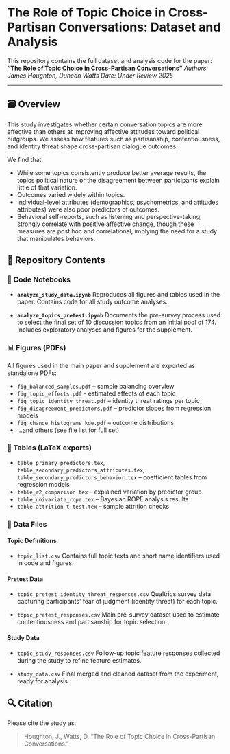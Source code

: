 # The Role of Topic Choice in Cross-Partisan Conversations: Dataset and Analysis

This repository contains the full dataset and analysis code for the paper:
**“The Role of Topic Choice in Cross-Partisan Conversations”**
_Authors: James Houghton, Duncan Watts_
_Date: Under Review 2025_

---

## 🗃️ Overview

This study investigates whether certain conversation topics are more effective than others at improving affective attitudes toward political outgroups. We assess how features such as partisanship, contentiousness, and identity threat shape cross-partisan dialogue outcomes.

We find that:

- While some topics consistently produce better average results, the topics political nature or the disagreement between participants explain little of that variation.
- Outcomes varied widely within topics.
- Individual-level attributes (demographics, psychometrics, and attitudes attributes) were also poor predictors of outcomes.
- Behavioral self-reports, such as listening and perspective-taking, strongly correlate with positive affective change, though these measures are post hoc and correlational, implying the need for a study that manipulates behaviors.

## 📂 Repository Contents

### 🧪 Code Notebooks

- **`analyze_study_data.ipynb`**
  Reproduces all figures and tables used in the paper. Contains code for all study outcome analyses.

- **`analyze_topics_pretest.ipynb`**
  Documents the pre-survey process used to select the final set of 10 discussion topics from an initial pool of 174. Includes exploratory analyses and figures for the supplement.

### 📊 Figures (PDFs)

All figures used in the main paper and supplement are exported as standalone PDFs:

- `fig_balanced_samples.pdf` – sample balancing overview
- `fig_topic_effects.pdf` – estimated effects of each topic
- `fig_topic_identity_threat.pdf` – identity threat ratings per topic
- `fig_disagreement_predictors.pdf` – predictor slopes from regression models
- `fig_change_histograms_kde.pdf` – outcome distributions
- ...and others (see file list for full set)

### 📀 Tables (LaTeX exports)

- `table_primary_predictors.tex`, `table_secondary_predictors_attributes.tex`, `table_secondary_predictors_behavior.tex` – coefficient tables from regression models
- `table_r2_comparison.tex` – explained variation by predictor group
- `table_univariate_rope.tex` – Bayesian ROPE analysis results
- `table_attrition_t_test.tex` – sample attrition checks

### 📁 Data Files

#### Topic Definitions

- `topic_list.csv`
  Contains full topic texts and short name identifiers used in code and figures.

#### Pretest Data

- `topic_pretest_identity_threat_responses.csv`
  Qualtrics survey data capturing participants’ fear of judgment (identity threat) for each topic.

- `topic_pretest_responses.csv`
  Main pre-survey dataset used to estimate contentiousness and partisanship for topic selection.

#### Study Data

- `topic_study_responses.csv`
  Follow-up topic feature responses collected during the study to refine feature estimates.

- `study_data.csv`
  Final merged and cleaned dataset from the experiment, ready for analysis.

## 🔍 Citation

Please cite the study as:

> Houghton, J., Watts, D. “The Role of Topic Choice in Cross-Partisan Conversations.”

